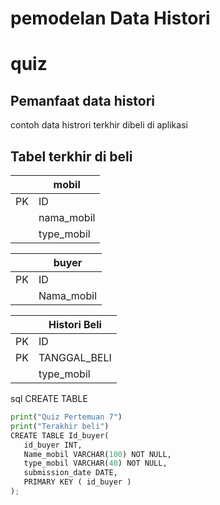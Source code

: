 # pemodelan Data Histori

# quiz
## Pemanfaat data histori 
contoh data histrori terkhir dibeli di aplikasi 
## Tabel terkhir di beli 
||mobil|
|---|---|
|PK|ID|
||nama_mobil|
||type_mobil|

||buyer|
|---|---|
|PK|ID|
||Nama_mobil|

||Histori Beli|
|---|---|
|PK|ID|
|PK|TANGGAL_BELI
||type_mobil|

sql
CREATE TABLE

```python
print("Quiz Pertemuan 7")
print("Terakhir beli")
CREATE TABLE Id_buyer(
   id_buyer INT,
   Name_mobil VARCHAR(100) NOT NULL,
   type_mobil VARCHAR(40) NOT NULL,
   submission_date DATE,
   PRIMARY KEY ( id_buyer )
);
